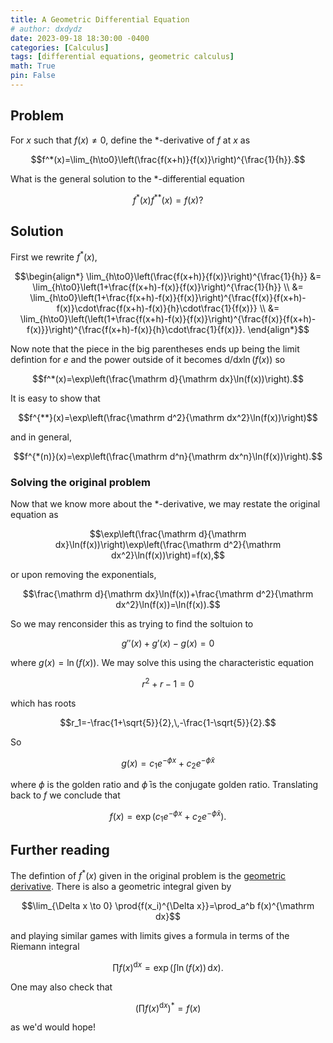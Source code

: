 ```yaml
---
title: A Geometric Differential Equation
# author: dxdydz
date: 2023-09-18 18:30:00 -0400
categories: [Calculus]
tags: [differential equations, geometric calculus]
math: True
pin: False
---
```


## Problem

For $x$ such that $f(x)\neq0$, define the $*$-derivative of $f$ at $x$ as

$$f^*(x)=\lim_{h\to0}\left(\frac{f(x+h)}{f(x)}\right)^{\frac{1}{h}}.$$

What is the general solution to the $*$-differential equation

$$f^*(x)f^{**}(x)=f(x)?$$

## Solution

First we rewrite $f^*(x)$,

$$\begin{align*}
\lim_{h\to0}\left(\frac{f(x+h)}{f(x)}\right)^{\frac{1}{h}} &= \lim_{h\to0}\left(1+\frac{f(x+h)-f(x)}{f(x)}\right)^{\frac{1}{h}} \\
&= \lim_{h\to0}\left(1+\frac{f(x+h)-f(x)}{f(x)}\right)^{\frac{f(x)}{f(x+h)-f(x)}\cdot\frac{f(x+h)-f(x)}{h}\cdot\frac{1}{f(x)}} \\
&= \lim_{h\to0}\left(\left(1+\frac{f(x+h)-f(x)}{f(x)}\right)^{\frac{f(x)}{f(x+h)-f(x)}}\right)^{\frac{f(x+h)-f(x)}{h}\cdot\frac{1}{f(x)}}.
\end{align*}$$

Now note that the piece in the big parentheses ends up being the limit defintion for $e$ and the power outside of it becomes $\mathrm d/\mathrm dx\ln(f(x))$ so

$$f^*(x)=\exp\left(\frac{\mathrm d}{\mathrm dx}\ln(f(x))\right).$$

It is easy to show that

$$f^{**}(x)=\exp\left(\frac{\mathrm d^2}{\mathrm dx^2}\ln(f(x))\right)$$

and in general,

$$f^{*(n)}(x)=\exp\left(\frac{\mathrm d^n}{\mathrm dx^n}\ln(f(x))\right).$$

### Solving the original problem

Now that we know more about the $*$-derivative, we may restate the original equation as

$$\exp\left(\frac{\mathrm d}{\mathrm dx}\ln(f(x))\right)\exp\left(\frac{\mathrm d^2}{\mathrm dx^2}\ln(f(x))\right)=f(x),$$

or upon removing the exponentials,

$$\frac{\mathrm d}{\mathrm dx}\ln(f(x))+\frac{\mathrm d^2}{\mathrm dx^2}\ln(f(x))=\ln(f(x)).$$

So we may renconsider this as trying to find the soltuion to

$$g''(x)+g'(x)-g(x)=0$$

where $g(x)=\ln(f(x))$. We may solve this using the characteristic equation

$$r^2+r-1=0$$

which has roots

$$r_1=-\frac{1+\sqrt{5}}{2},\,-\frac{1-\sqrt{5}}{2}.$$

So

$$g(x)=c_1e^{-\phi x}+c_2e^{-\bar{\phi}x}$$

where $\phi$ is the golden ratio and $\bar{\phi}$ is the conjugate golden ratio. Translating back to $f$ we conclude that

$$f(x)=\exp\left(c_1e^{-\phi x}+c_2e^{-\bar{\phi}x}\right).$$

## Further reading

The defintion of $f^*(x)$ given in the original problem is the [geometric derivative](https://en.wikipedia.org/wiki/Product_integral). There is also a geometric integral given by

$$\lim_{\Delta x \to 0} \prod{f(x_i)^{\Delta x}}=\prod_a^b f(x)^{\mathrm dx}$$

and playing similar games with limits gives a formula in terms of the  Riemann integral

$$\prod f(x)^{\mathrm dx}=\exp\left(\int\ln(f(x))\,\mathrm dx\right).$$

One may also check that

$$\left(\prod f(x)^{\mathrm dx}\right)^*=f(x)$$

as we'd would hope!